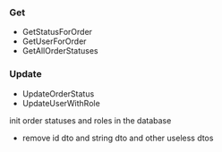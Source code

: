 ### Get
- GetStatusForOrder
- GetUserForOrder
- GetAllOrderStatuses

### Update
- UpdateOrderStatus
- UpdateUserWithRole

init order statuses and roles in the database

- remove id dto and string dto and other useless dtos